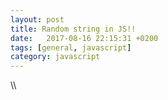 ```yaml
---
layout: post
title: Random string in JS!!
date:   2017-08-16 22:15:31 +0200
tags: [general, javascript]
category: javascript
---
```


<script src="https://gist.github.com/jgmuchiri/d8dfa4c55016e58c308cfb3eb51f197b.js"></script>\\